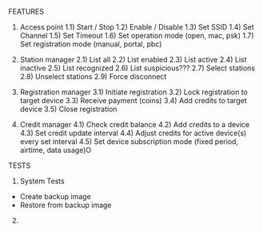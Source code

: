 FEATURES

1) Access point
1.1) Start / Stop
1.2) Enable / Disable
1.3) Set SSID
1.4) Set Channel
1.5) Set Timeout
1.6) Set operation mode (open, mac, psk)
1.7) Set registration mode (manual, portal, pbc)

2) Station manager
2.1) List all
2.2) List enabled
2.3) List active
2.4) List inactive
2.5) List recognized
2.6) List suspicious???
2.7) Select stations
2.8) Unselect stations
2.9) Force disconnect

3) Registration manager
3.1) Initiate registration
3.2) Lock registration to target device
3.3) Receive payment (coins)
3.4) Add credits to target device
3.5) Close registration

4) Credit manager
4.1) Check credit balance
4.2) Add credits to a device
4.3) Set credit update interval
4.4) Adjust credits for active device(s) every set interval
4.5) Set device subscription mode (fixed period, airtime, data usage)O

TESTS

1) System Tests
- Create backup image
- Restore from backup image

2) 
